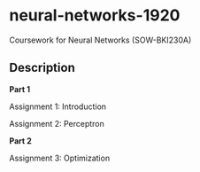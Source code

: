 # neural-networks-1920
Coursework for Neural Networks (SOW-BKI230A)

## Description

**Part 1**

Assignment 1: Introduction

Assignment 2: Perceptron

**Part 2**

Assignment 3: Optimization
